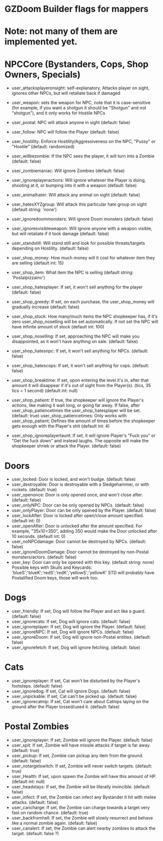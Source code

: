 # GZDoom Builder flags for mappers
# Note: not many of them are implemented yet.

# NPCCore (Bystanders, Cops, Shop Owners, Specials)

- user_attacksplayeronsight: self-explanatory, Attacks player on sight, ignores other NPCs, but will retaliate back if damaged
- user_weapon: sets the weapon for NPC, note that it is case-sensitive (for example, if you want a shotgun it should be "Shotgun" and not "shotgun"), and it only works for Hostile NPCs
- user_postal: NPC will attack anyone in sight (default: false)
- user_follow: NPC will follow the Player (default: false)
- user_hostility: Enforce Hostility/Aggressiveness on the NPC, "Pussy" or "Hostile" (default: randomized)
- user_willbezombie: If the NPC sees the player, it will turn into a Zombie (default: false)
- user_zombiemaniac: Will ignore Zombies (default: false)
- user_ignoreplayeractions: Will ignore whatever the Player is doing, shooting at it, or bumping into it with a weapon (default: false)
- user_animalhater: Will attack any animal on sight (default: false)
- user_hatesXYZgroup: Will attack this particular hate group on sight (default string: 'none')
- user_ignoredoommonsters: Will ignore Doom monsters (default: false)
- user_ignoresvisibleweapon: Will ignore anyone with a weapon visible, but will retaliate if it took damage (default: false)
- user_standstill: Will stand still and look for possible threats/targets depending on Hostility. (default: false)

- user_shop_money: How much money will it cost for whatever item they are selling (default int: 15)
- user_shop_item: What item the NPC is selling (default string: 'Postalpizzainv')
- user_shop_hatesplayer: If set, it won't sell anything for the player (default: false)
- user_shop_greedy: If set, on each purchase, the user_shop_money will gradually increase (default: false)
- user_shop_stock: How many/much items the NPC shopkeeper has, if it's zero user_shop_noselling will be set automatically. If not set the NPC will have infinite amount of stock (default int: 100)
- user_shop_noselling: If set, approaching the NPC will make you disappointed, as it won't have anything on sale. (default: false)
- user_shop_hatesnpc: If set, it won't sell anything for NPCs. (default: false)
- user_shop_hatescops: If set, it won't sell anything for cops. (default: false)
- user_shop_breaktime: If set, upon entering the level it's in, after that amount it will disappear if it's out of sight from the Player(s). (tics, 35 tics = 1 second) (default int: null)
- user_shop_patient: If true, the shopkeeper will ignore the Player's actions, like making it wait long, or going far away. If false, after user_shop_patiencetimes the user_shop_hatesplayer will be set. (default: true)
user_shop_patiencetimes: Only works with user_shop_patient; Defines the amount of times before the shopkeeper gets enough with the Player's shit (default int: 4)
- user_shop_ignoreplayertaunt: If set, it will ignore Player's "Fuck you" or "Get the fuck down" and instead laughs. The opposite will make the shopkeeper shriek or attack the Player. (default: false)

# Doors

- user_locked: Door is locked, and won't budge. (default: false)
- user_destroyable: Door is destroyable with a Sledgehammer, or with rockets. (default: true)
- user_openonce: Door is only opened once, and won't close after. (default: false)
- user_onlyNPC: Door can be only opened by NPCs. (default: false)
- user_onlyPlayer: Door can be only opened by the Player. (default: false)
- user_lockAfter: Door is locked after open/close amount specified. (default int: 0)
- user_openAfter: Door is unlocked after the amount specified. For example, "35x10=350", adding 350 would make the Door unlocked after 10 seconds. (default int: 0)
- user_noNPCdamage: Door cannot be destroyed by NPCs. (default: false)
- user_ignoreDoomDamage: Door cannot be destroyed by non-Postal monsters/actors. (default: false)
- user_key: Door can only be opened with this key. (default string: none)
Possible keys with Skulls and Keycards: 'blueS';'blueK';'redS';'redK';'yellowS';'yellowK'
STD will probably have Postalified Doom keys, those will work too.

# Dogs

- user_friendly: If set, Dog will follow the Player and act like a guard. (default: false)
- user_ignorecats: If set, Dog will ignore cats. (default: false)
- user_ignoreplayer: If set, Dog will ignore the Player. (default: false)
- user_ignoreNPC: If set, Dog will ignore NPCs. (default: false)
- user_ignoreDoom: If set, Dog will ignore non-Postal entities. (default: false)
- user_ignorefetch: If set, Dog will ignore fetching. (default: false)

# Cats

- user_ignoreplayer: If set, Cat won't be disturbed by the Player's footsteps. (default: false)
- user_ignoredog: If set, Cat will ignore Dogs. (default: false)
- user_unpickable: If set, Cat can't be picked up. (default: false)
- user_ignorecatnip: If set, Cat won't care about Catnips laying on the ground after the Player tossed/used it. (default: false)

# Postal Zombies

- user_ignoreplayer: If set, Zombie will ignore the Player. (default: false)
- user_spit: If set, Zombie will have missile attacks if target is far away. (default: true)
- user_pickup: If set, Zombie can pickup any item from the ground. (default: false)
- user_notargetswitch: If set, Zombie will never switch targets. (default: true)
- user_Health: If set, upon spawn the Zombie will have this amount of HP. (default int: null)
- user_headstays: If set, the Zombie will be literally invincible. (default: false)
- user_infect: If set, the Zombie can infect any Bystander it hit with melee attacks. (default: false)
- user_cancharge: If set, the Zombie can charge towards a target very fast on random chance. (default: true)
- user_backfromhell: If set, the Zombie will slowly resurrect and behave like a normal zombie again. (default: false)
- user_canalert: If set, the Zombie can alert nearby zombies to attack the target. (default: false ?)

